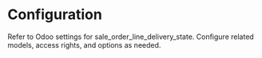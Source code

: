# Configuration

Refer to Odoo settings for sale_order_line_delivery_state. Configure related models, access rights, and options as needed.
